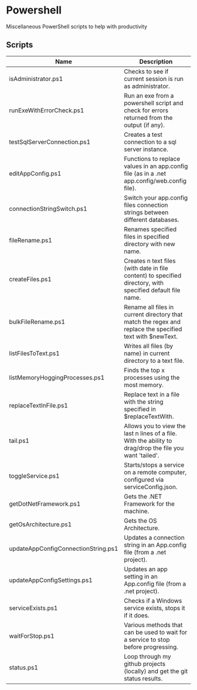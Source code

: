 # Powershell
Miscellaneous PowerShell scripts to help with productivity

## Scripts
| Name                                | Description                                                                                                 |
|-------------------------------------|-------------------------------------------------------------------------------------------------------------|
| isAdministrator.ps1                 | Checks to see if current session is run as administrator.                                                   |
| runExeWithErrorCheck.ps1            | Run an exe from a powershell script and check for errors returned from the output (if any).                 |
| testSqlServerConnection.ps1         | Creates a test connection to a sql server instance.                                                         |
| editAppConfig.ps1                   | Functions to replace values in an app.config file (as in a .net app.config/web.config file).                |
| connectionStringSwitch.ps1          | Switch your app.config files connection strings between different databases.                                |
| fileRename.ps1                      | Renames specified files in specified directory with new name.                                               |
| createFiles.ps1                     | Creates n text files (with date in file content) to specified directory, with specified default file name.  |
| bulkFileRename.ps1                  | Rename all files in current directory that match the regex and replace the specified text with $newText.    |
| listFilesToText.ps1                 | Writes all files (by name) in current directory to a text file.                                             |
| listMemoryHoggingProcesses.ps1      | Finds the top x processes using the most memory.                                                            |
| replaceTextInFile.ps1               | Replace text in a file with the string specified in $replaceTextWith.                                       |
| tail.ps1                            | Allows you to view the last n lines of a file. With the ability to drag/drop the file you want 'tailed'.    |
| toggleService.ps1                   | Starts/stops a service on a remote computer, configured via serviceConfig.json.                             |
| getDotNetFramework.ps1              | Gets the .NET Framework for the machine.                                                                    |
| getOsArchitecture.ps1               | Gets the OS Architecture.                                                                                   |
| updateAppConfigConnectionString.ps1 | Updates a connection string in an App.config file (from a .net project).                                    |
| updateAppConfigSettings.ps1         | Updates an app setting in an App.config file (from a .net project).                                         |
| serviceExists.ps1                   | Checks if a Windows service exists, stops it if it does.                                                    |
| waitForStop.ps1                     | Various methods that can be used to wait for a service to stop before progressing.                          |
| status.ps1                          | Loop through my github projects (locally) and get the git status results.                                   |
